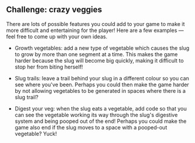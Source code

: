 ## Challenge: crazy veggies

There are lots of possible features you could add to your game to make it more difficult and entertaining for the player! Here are a few examples — feel free to come up with your own ideas.

+ Growth vegetables: add a new type of vegetable which causes the slug to grow by more than one segment at a time. This makes the game harder because the slug will become big quickly, making it difficult to stop her from biting herself!

+ Slug trails: leave a trail behind your slug in a different colour so you can see where you've been. Perhaps you could then make the game harder by not allowing vegetables to be generated in spaces where there is a slug trail?

+ Digest your veg: when the slug eats a vegetable, add code so that you can see the vegetable working its way through the slug's digestive system and being pooped out of the end! Perhaps you could make the game also end if the slug moves to a space with a pooped-out vegetable? Yuck!
